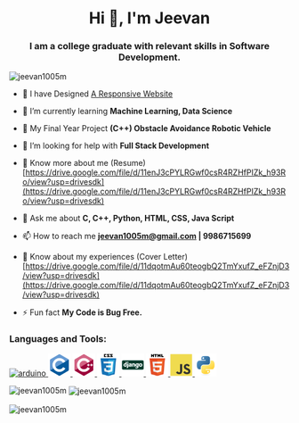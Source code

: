 <h1 align="center">Hi 👋, I'm Jeevan </h1>
<h3 align="center">I am a college graduate with relevant skills in Software Development.</h3>

<p align="left"> <img src="https://komarev.com/ghpvc/?username=jeevan1005m&label=Profile%20views&color=0e75b6&style=flat" alt="jeevan1005m" /> </p>

- 🔭 I have Designed [A Responsive Website](https://codepen.io/jeevan1998m/pen/zYZBWOV)

- 🌱 I’m currently learning **Machine Learning, Data Science**

- 👯 My Final Year Project **(C++) Obstacle Avoidance Robotic Vehicle**

- 🤝 I’m looking for help with **Full Stack Development**

- 📝 Know more about me (Resume) [https://drive.google.com/file/d/11enJ3cPYLRGwf0csR4RZHfPIZk_h93Ro/view?usp=drivesdk](https://drive.google.com/file/d/11enJ3cPYLRGwf0csR4RZHfPIZk_h93Ro/view?usp=drivesdk)

- 💬 Ask me about **C, C++, Python, HTML, CSS, Java Script**

- 📫 How to reach me **jeevan1005m@gmail.com | 9986715699**

- 📄 Know about my experiences (Cover Letter) [https://drive.google.com/file/d/11dqotmAu60teogbQ2TmYxufZ_eFZnjD3/view?usp=drivesdk](https://drive.google.com/file/d/11dqotmAu60teogbQ2TmYxufZ_eFZnjD3/view?usp=drivesdk)

- ⚡ Fun fact **My Code is Bug Free.**


<h3 align="left">Languages and Tools:</h3>
<p align="left"> <a href="https://www.arduino.cc/" target="_blank"> <img src="https://cdn.worldvectorlogo.com/logos/arduino-1.svg" alt="arduino" width="40" height="40"/> </a> <a href="https://www.cprogramming.com/" target="_blank"> <img src="https://raw.githubusercontent.com/devicons/devicon/master/icons/c/c-original.svg" alt="c" width="40" height="40"/> </a> <a href="https://www.w3schools.com/cpp/" target="_blank"> <img src="https://raw.githubusercontent.com/devicons/devicon/master/icons/cplusplus/cplusplus-original.svg" alt="cplusplus" width="40" height="40"/> </a> <a href="https://www.w3schools.com/css/" target="_blank"> <img src="https://raw.githubusercontent.com/devicons/devicon/master/icons/css3/css3-original-wordmark.svg" alt="css3" width="40" height="40"/> </a> <a href="https://www.djangoproject.com/" target="_blank"> <img src="https://raw.githubusercontent.com/devicons/devicon/master/icons/django/django-original.svg" alt="django" width="40" height="40"/> </a> <a href="https://www.w3.org/html/" target="_blank"> <img src="https://raw.githubusercontent.com/devicons/devicon/master/icons/html5/html5-original-wordmark.svg" alt="html5" width="40" height="40"/> </a> <a href="https://developer.mozilla.org/en-US/docs/Web/JavaScript" target="_blank"> <img src="https://raw.githubusercontent.com/devicons/devicon/master/icons/javascript/javascript-original.svg" alt="javascript" width="40" height="40"/> </a> <a href="https://www.python.org" target="_blank"> <img src="https://raw.githubusercontent.com/devicons/devicon/master/icons/python/python-original.svg" alt="python" width="40" height="40"/> </a> </p>

<p><img align="left" src="https://github-readme-stats.vercel.app/api/top-langs?username=jeevan1005m&show_icons=true&locale=en&layout=compact" alt="jeevan1005m" /></p>

<p>&nbsp;<img align="center" src="https://github-readme-stats.vercel.app/api?username=jeevan1005m&show_icons=true&locale=en" alt="jeevan1005m" /></p>

<p><img align="center" src="https://github-readme-streak-stats.herokuapp.com/?user=jeevan1005m&" alt="jeevan1005m" /></p>

